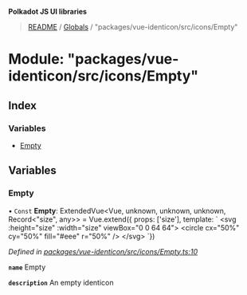 **Polkadot JS UI libraries**

> [README](../README.md) / [Globals](../globals.md) / "packages/vue-identicon/src/icons/Empty"

# Module: "packages/vue-identicon/src/icons/Empty"

## Index

### Variables

* [Empty](_packages_vue_identicon_src_icons_empty_.md#empty)

## Variables

### Empty

• `Const` **Empty**: ExtendedVue\<Vue, unknown, unknown, unknown, Record\<\"size\", any>> = Vue.extend({ props: ['size'], template: \` \<svg :height="size" :width="size" viewBox="0 0 64 64"> \<circle cx="50%" cy="50%" fill="#eee" r="50%" /> \</svg> \`})

*Defined in [packages/vue-identicon/src/icons/Empty.ts:10](https://github.com/polkadot-js/ui/blob/678d4dc5/packages/vue-identicon/src/icons/Empty.ts#L10)*

**`name`** Empty

**`description`** An empty identicon
